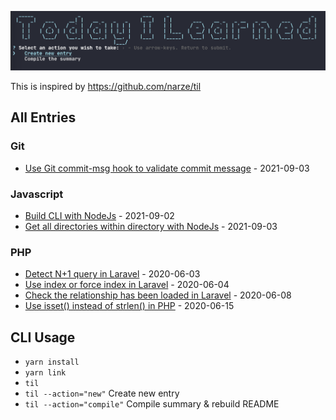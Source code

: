 ![CLI](./screenshots/cli.png)

This is inspired by https://github.com/narze/til

## All Entries

### Git

- [Use Git commit-msg hook to validate commit message](./entries/2021_09_03_use_git_commit-msg_hook_to_validate_commit_message.md) - 2021-09-03

### Javascript

- [Build CLI with NodeJs](./entries/2021_09_02_build_cli_with_nodejs.md) - 2021-09-02
- [Get all directories within directory with NodeJs](./entries/2021_09_03_get_all_directories_within_directory_with_nodejs.md) - 2021-09-03

### PHP

- [Detect N+1 query in Laravel](./entries/2020_06_03_detect_n+1_query_in_laravel.md) - 2020-06-03
- [Use index or force index in Laravel](./entries/2020_06_04_use_index_or_force_index_in_laravel.md) - 2020-06-04
- [Check the relationship has been loaded in Laravel](./entries/2020_06_08_check_the_relationship_has_been_loaded_in_laravel.md) - 2020-06-08
- [Use isset() instead of strlen() in PHP](./entries/2020_06_15_use_isset_instead_of_strlen_in_php.md) - 2020-06-15

## CLI Usage

- `yarn install`
- `yarn link`
- `til`
- `til --action="new"` Create new entry
- `til --action="compile"` Compile summary & rebuild README
